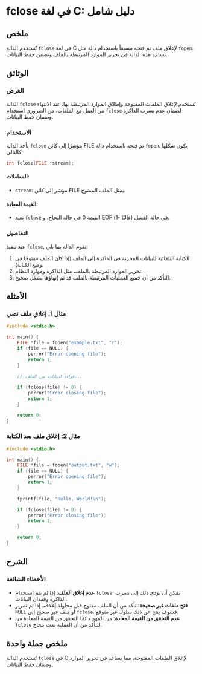 <!--
Meta Description: # fclose في لغة C: دليل شامل ## ملخص تُستخدم الدالة `fclose` في لغة C لإغلاق ملف تم فتحه مسبقاً باستخدام دالة مثل `fopen`. تساعد هذه الدالة في تحرير ا...
Meta Keywords: file, fclose, الدالة, الملف, return
-->

# fclose في لغة C: دليل شامل

## ملخص
تُستخدم الدالة `fclose` في لغة C لإغلاق ملف تم فتحه مسبقاً باستخدام دالة مثل `fopen`. تساعد هذه الدالة في تحرير الموارد المرتبطة بالملف وتضمن حفظ البيانات.

## الوثائق
### الغرض
الدالة `fclose` تُستخدم لإغلاق الملفات المفتوحة وإطلاق الموارد المرتبطة بها. عند الانتهاء من العمل مع الملفات، من الضروري استخدام `fclose` لضمان عدم تسرب الذاكرة وضمان حفظ البيانات.

### الاستخدام
تأخذ الدالة `fclose` مؤشرًا إلى كائن FILE تم فتحه باستخدام دالة `fopen`. يكون شكلها كالتالي:

```c
int fclose(FILE *stream);
```

#### المعاملات:
- `stream`: مؤشر إلى كائن FILE يمثل الملف المفتوح.

#### القيمة المعادة:
- تعيد `fclose` القيمة 0 في حالة النجاح، و EOF (غالبًا -1) في حالة الفشل.

### التفاصيل
عند تنفيذ `fclose`, تقوم الدالة بما يلي:
1. الكتابة التلقائية للبيانات المخزنة في الذاكرة إلى الملف (إذا كان الملف مفتوحًا في وضع الكتابة).
2. تحرير الموارد المرتبطة بالملف، مثل الذاكرة وموارد النظام.
3. التأكد من أن جميع العمليات المرتبطة بالملف قد تم إنهاؤها بشكل صحيح.

## الأمثلة
### مثال 1: إغلاق ملف نصي
```c
#include <stdio.h>

int main() {
    FILE *file = fopen("example.txt", "r");
    if (file == NULL) {
        perror("Error opening file");
        return 1;
    }
    
    // قراءة البيانات من الملف...

    if (fclose(file) != 0) {
        perror("Error closing file");
        return 1;
    }

    return 0;
}
```

### مثال 2: إغلاق ملف بعد الكتابة
```c
#include <stdio.h>

int main() {
    FILE *file = fopen("output.txt", "w");
    if (file == NULL) {
        perror("Error opening file");
        return 1;
    }

    fprintf(file, "Hello, World!\n");

    if (fclose(file) != 0) {
        perror("Error closing file");
        return 1;
    }

    return 0;
}
```

## الشرح
### الأخطاء الشائعة
- **عدم إغلاق الملف**: إذا لم يتم استخدام `fclose`، يمكن أن يؤدي ذلك إلى تسرب الذاكرة وفقدان البيانات.
- **فتح ملفات غير صحيحة**: تأكد من أن الملف مفتوح قبل محاولة إغلاقه. إذا تم تمرير `NULL` أو ملف غير صحيح إلى `fclose`، فسوف ينتج عن ذلك سلوك غير متوقع.
- **عدم التحقق من القيمة المعادة**: من المهم دائمًا التحقق من القيمة المعادة من `fclose` للتأكد من أن العملية تمت بنجاح.

## ملخص جملة واحدة
تُستخدم الدالة `fclose` في C لإغلاق الملفات المفتوحة، مما يساعد في تحرير الموارد وضمان حفظ البيانات.